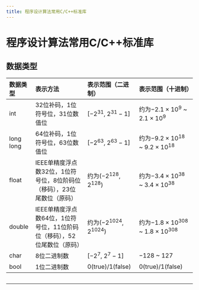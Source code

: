 ```yaml
---
title: 程序设计算法常用C/C++标准库
---
```


# 程序设计算法常用C/C++标准库

<script type="text/javascript" src="/include/head.js"></script>

## 数据类型

| 数据类型 | 表示方法 | 表示范围（二进制） | 表示范围（十进制） |
| :----- | :----- | :----- | :----- |
| int | 32位补码，1位符号位，31位数值位 | [$-2^{31}$, $2^{31}-1$] | 约为$-2.1 \times 10^9$ ~ $2.1 \times 10^9$ |
| long long | 64位补码，1位符号位，63位数值位 | [$-2^{63}$, $2^{63}-1$] | 约为$-9.2 \times 10^{18}$ ~ $9.2 \times 10^{18}$ |
| float | IEEE单精度浮点数32位，1位符号位，8位阶码位（移码），23位尾数位（原码） | 约为($-2^{128}$, $2^{128}$) | 约为$-3.4 \times 10^{38}$ ~ $3.4 \times 10^{38}$ |
| double | IEEE单精度浮点数64位，1位符号位，11位阶码位（移码），52位尾数位（原码） | 约为($-2^{1024}$, $2^{1024}$) | 约为$-1.8 \times 10^{308}$ ~ $1.8 \times 10^{308}$ |
| char | 8位二进制数 | [$-2^7$, $2^7-1$] | $-128$ ~ $127$ |
| bool | 1位二进制数 | $0$(true)/$1$(false) | $0$(true)/$1$(false) |

## 

---

<script type="text/javascript" src="/include/tail.js"></script>
